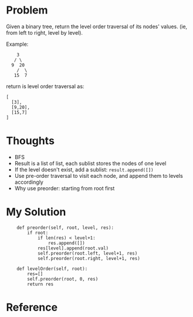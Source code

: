 # Problem

Given a binary tree, return the level order traversal of its nodes' values. (ie, from left to right, level by level). 
 
Example:

```
    3
   / \
  9  20
    /  \
   15  7
```

return is level order traversal as:

```
[
  [3],
  [9,20],
  [15,7]
]
```

# Thoughts

- BFS
- Result is a list of list, each sublist stores the nodes of one level
- If the level doesn't exist, add a sublist: ```result.append([])```
- Use pre-order traversal to visit each node, and append them to levels accordingly
- Why use preorder: starting from root first

# My Solution

```
    def preorder(self, root, level, res):
        if root:
            if len(res) < level+1: 
                res.append([])
            res[level].append(root.val)
            self.preorder(root.left, level+1, res)
            self.preorder(root.right, level+1, res)
            
    def levelOrder(self, root):
        res=[]
        self.preorder(root, 0, res)
        return res
```

# Reference